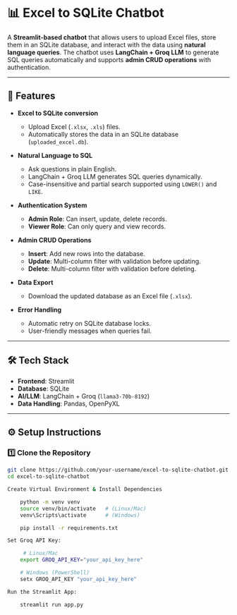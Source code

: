 # 📊 Excel to SQLite Chatbot  

A **Streamlit-based chatbot** that allows users to upload Excel files, store them in an SQLite database, and interact with the data using **natural language queries**. The chatbot uses **LangChain + Groq LLM** to generate SQL queries automatically and supports **admin CRUD operations** with authentication.  

---

## 🚀 Features  

- **Excel to SQLite conversion**  
  - Upload Excel (`.xlsx`, `.xls`) files.  
  - Automatically stores the data in an SQLite database (`uploaded_excel.db`).  

- **Natural Language to SQL**  
  - Ask questions in plain English.  
  - LangChain + Groq LLM generates SQL queries dynamically.  
  - Case-insensitive and partial search supported using `LOWER()` and `LIKE`.  

- **Authentication System**  
  - **Admin Role**: Can insert, update, delete records.  
  - **Viewer Role**: Can only query and view records.  

- **Admin CRUD Operations**  
  - **Insert**: Add new rows into the database.  
  - **Update**: Multi-column filter with validation before updating.  
  - **Delete**: Multi-column filter with validation before deleting.  

- **Data Export**  
  - Download the updated database as an Excel file (`.xlsx`).  

- **Error Handling**  
  - Automatic retry on SQLite database locks.  
  - User-friendly messages when queries fail.  

---

## 🛠️ Tech Stack  

- **Frontend**: Streamlit  
- **Database**: SQLite  
- **AI/LLM**: LangChain + Groq (`llama3-70b-8192`)  
- **Data Handling**: Pandas, OpenPyXL  

---

## ⚙️ Setup Instructions  

### 1️⃣ Clone the Repository  
```bash
git clone https://github.com/your-username/excel-to-sqlite-chatbot.git
cd excel-to-sqlite-chatbot

Create Virtual Environment & Install Dependencies

    python -m venv venv
    source venv/bin/activate   # (Linux/Mac)
    venv\Scripts\activate      # (Windows)

    pip install -r requirements.txt

Set Groq API Key:

     # Linux/Mac
    export GROQ_API_KEY="your_api_key_here"

    # Windows (PowerShell)
    setx GROQ_API_KEY "your_api_key_here"

Run the Streamlit App:

    streamlit run app.py

